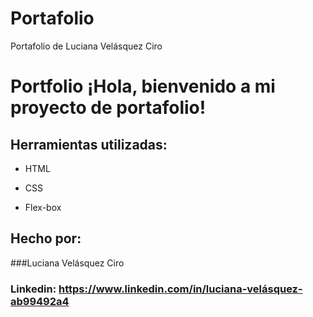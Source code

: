 # Portafolio
Portafolio de Luciana Velásquez Ciro

# Portfolio ¡Hola, bienvenido a mi proyecto de portafolio!

## Herramientas utilizadas:

* HTML

* CSS

* Flex-box

## Hecho por:

###Luciana Velásquez Ciro

### Linkedin: https://www.linkedin.com/in/luciana-velásquez-ab99492a4
